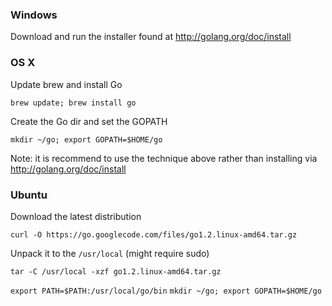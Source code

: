 ### Windows 

Download and run the installer found at http://golang.org/doc/install


### OS X

Update brew and install Go 

`brew update; brew install go`

Create the Go dir and set the GOPATH

`mkdir ~/go; export GOPATH=$HOME/go`

Note: it is recommend to use the technique above rather than installing via http://golang.org/doc/install


### Ubuntu

Download the latest distribution

`curl -O https://go.googlecode.com/files/go1.2.linux-amd64.tar.gz`

Unpack it to the `/usr/local` (might require sudo)

`tar -C /usr/local -xzf go1.2.linux-amd64.tar.gz`

`export PATH=$PATH:/usr/local/go/bin`
`mkdir ~/go; export GOPATH=$HOME/go`
